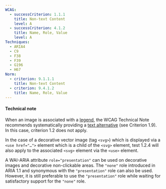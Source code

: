 ```yaml
---
WCAG:
  - successCriterion: 1.1.1
    title: Non-text Content
    level: A
  - successCriterion: 4.1.2
    title: Name, Role, Value
    level: A
Techniques:
  - ARIA4
  - C9
  - F38
  - F39
  - G196
  - H67
Norm:
  - criterion: 9.1.1.1
    title: Non-text Content
  - criterion: 9.4.1.2
    title: Name, Role, Value
---
```


#### Technical note

When an image is associated with a [legend](#image-caption), the WCAG Technical Note recommends systematically providing a [text alternative](#text-alternative-image) (see Criterion 1.9). In this case, criterion 1.2 does not apply.

In the case of a decorative vector image (tag `<svg>`) which is displayed via a `<use href="…">` element which is a child of the `<svg>` element, test 1.2.4 will also apply to the associated `<svg>` element via the `<use>` element.

A WAI-ARIA attribute `role="presentation"` can be used on decorative images and decorative non-clickable areas. The `"none"` role introduced in ARIA 1.1 and synonymous with the `"presentation"` role can also be used. However, it is still preferable to use the `"presentation"` role while waiting for satisfactory support for the `"none"` role.
